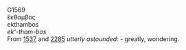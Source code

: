 G1569  
ἔκθαμβος  
ekthambos  
*ek‘-tham-bos*  
From [1537](g1537) and [2285](g2285) *utterly* *astounded:* - greatly,
wondering.  

